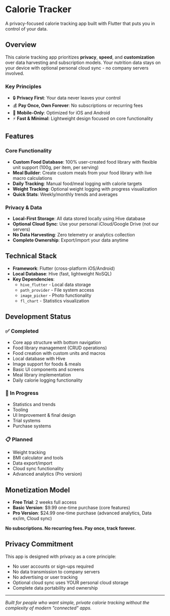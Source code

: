 # Calorie Tracker

A privacy-focused calorie tracking app built with Flutter that puts you in control of your data.

## Overview

This calorie tracking app prioritizes **privacy**, **speed**, and **customization** over data harvesting and subscription models. Your nutrition data stays on your device with optional personal cloud sync - no company servers involved.

### Key Principles
- 🔒 **Privacy First**: Your data never leaves your control
- 💰 **Pay Once, Own Forever**: No subscriptions or recurring fees  
- 📱 **Mobile-Only**: Optimized for iOS and Android
- ⚡ **Fast & Minimal**: Lightweight design focused on core functionality

## Features

### Core Functionality
- **Custom Food Database**: 100% user-created food library with flexible unit support (100g, per item, per serving)
- **Meal Builder**: Create custom meals from your food library with live macro calculations
- **Daily Tracking**: Manual food/meal logging with calorie targets
- **Weight Tracking**: Optional weight logging with progress visualization
- **Quick Stats**: Weekly/monthly trends and averages

### Privacy & Data
- **Local-First Storage**: All data stored locally using Hive database
- **Optional Cloud Sync**: Use your personal iCloud/Google Drive (not our servers)
- **No Data Harvesting**: Zero telemetry or analytics collection
- **Complete Ownership**: Export/import your data anytime

## Technical Stack

- **Framework**: Flutter (cross-platform iOS/Android)
- **Local Database**: Hive (fast, lightweight NoSQL)
- **Key Dependencies**:
  - `hive_flutter` - Local data storage
  - `path_provider` - File system access
  - `image_picker` - Photo functionality
  - `fl_chart` - Statistics visualization

## Development Status

### ✅ Completed
- Core app structure with bottom navigation
- Food library management (CRUD operations)
- Food creation with custom units and macros
- Local database with Hive
- Image support for foods & meals
- Basic UI components and screens
- Meal library implementation
- Daily calorie logging functionality

### 🚧 In Progress
- Statistics and trends
- Tooling
- UI Improvement & final design
- Trial systems
- Purchase systems

### 📋 Planned
- Weight tracking
- BMI calculator and tools
- Data export/import
- Cloud sync functionality
- Advanced analytics (Pro version)

## Monetization Model

- **Free Trial**: 2 weeks full access
- **Basic Version**: $9.99 one-time purchase (core features)
- **Pro Version**: $24.99 one-time purchase (advanced analytics, Data ex/im, Cloud sync)

**No subscriptions. No recurring fees. Pay once, track forever.**

## Privacy Commitment

This app is designed with privacy as a core principle:
- No user accounts or sign-ups required
- No data transmission to company servers
- No advertising or user tracking
- Optional cloud sync uses YOUR personal cloud storage
- Complete data portability and ownership

---

*Built for people who want simple, private calorie tracking without the complexity of modern "connected" apps.*
